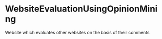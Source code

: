 # WebsiteEvaluationUsingOpinionMining
Website which evaluates other websites on the basis of their comments

